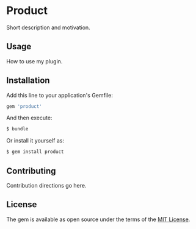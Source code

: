 # Product
Short description and motivation.

## Usage
How to use my plugin.

## Installation
Add this line to your application's Gemfile:

```ruby
gem 'product'
```

And then execute:
```bash
$ bundle
```

Or install it yourself as:
```bash
$ gem install product
```

## Contributing
Contribution directions go here.

## License
The gem is available as open source under the terms of the [MIT License](https://opensource.org/licenses/MIT).
